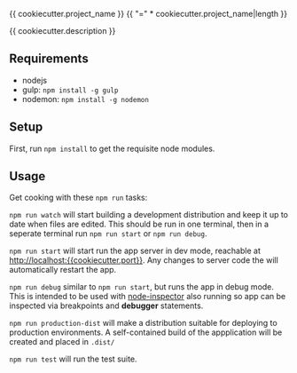 {{ cookiecutter.project_name }}
{{ "=" * cookiecutter.project_name|length }}

{{ cookiecutter.description }}


Requirements
------------

- nodejs
- gulp: `npm install -g gulp`
- nodemon: `npm install -g nodemon`


Setup
-----

First, run `npm install` to get the requisite node modules.


Usage
-----

Get cooking with these `npm run` tasks:

`npm run watch` will start building a development distribution and keep it up to
date when files are edited. This should be run in one terminal, then in a
seperate terminal run `npm run start` or `npm run debug`.

`npm run start` will start run the app server in dev mode, reachable at
[http://localhost:{{cookiecutter.port}}](http://localhost:{{cookiecutter.port}}).
Any changes to server code the will automatically restart the app.

`npm run debug` similar to `npm run start`, but runs the app in debug mode. This
is intended to be used with
[node-inspector](https://github.com/node-inspector/node-inspector) also running
so app can be inspected via breakpoints and **debugger** statements.

`npm run production-dist` will make a distribution suitable for deploying to
production environments. A self-contained build of the appplication will be
created and placed in `.dist/`

`npm run test` will run the test suite.
